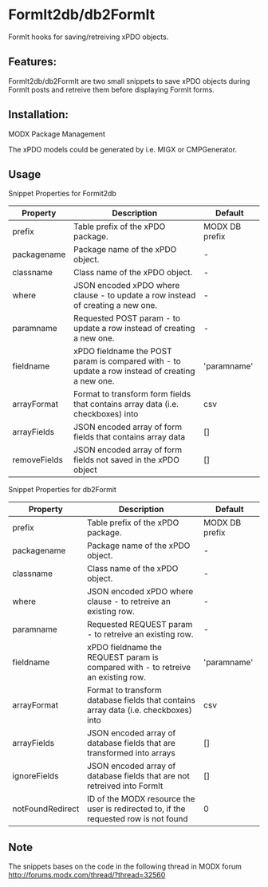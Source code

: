 FormIt2db/db2FormIt
================================================================================

FormIt hooks for saving/retreiving xPDO objects.

Features:
--------------------------------------------------------------------------------
FormIt2db/db2FormIt are two small snippets to save xPDO objects during FormIt posts and retreive them before displaying FormIt forms.

Installation:
--------------------------------------------------------------------------------
MODX Package Management

The xPDO models could be generated by i.e. MIGX or CMPGenerator.

Usage
--------------------------------------------------------------------------------

Snippet Properties for Formit2db

Property         | Description                                                                                      | Default
---------------- | ------------------------------------------------------------------------------------------------ | --------------
prefix           | Table prefix of the xPDO package.                                                                | MODX DB prefix
packagename      | Package name of the xPDO object.                                                                 | -
classname        | Class name of the xPDO object.                                                                   | -
where            | JSON encoded xPDO where clause - to update a row instead of creating a new one.                  | -
paramname        | Requested POST param - to update a row instead of creating a new one.                            | -
fieldname        | xPDO fieldname the POST param is compared with - to update a row instead of creating a  new one. | 'paramname'
arrayFormat      | Format to transform form fields that contains array data (i.e. checkboxes) into                  | csv
arrayFields      | JSON encoded array of form fields that contains array data                                       | []
removeFields     | JSON encoded array of form fields not saved in the xPDO object                                   | []

Snippet Properties for db2Formit

Property         | Description                                                                                      | Default
---------------- | ------------------------------------------------------------------------------------------------ | --------------
prefix           | Table prefix of the xPDO package.                                                                | MODX DB prefix
packagename      | Package name of the xPDO object.                                                                 | -
classname        | Class name of the xPDO object.                                                                   | -
where            | JSON encoded xPDO where clause - to retreive an existing row.                                    | -
paramname        | Requested REQUEST param - to retreive an existing row.                                           | -
fieldname        | xPDO fieldname the REQUEST param is compared with - to retreive an existing row.                 | 'paramname'
arrayFormat      | Format to transform database fields that contains array data (i.e. checkboxes) into              | csv
arrayFields      | JSON encoded array of database fields that are transformed into arrays                           | []
ignoreFields     | JSON encoded array of database fields that are not retreived into FormIt                         | []
notFoundRedirect | ID of the MODX resource the user is redirected to, if the requested row is not found             | 0

Note
--------------------------------------------------------------------------------

The snippets bases on the code in the following thread in MODX forum
http://forums.modx.com/thread/?thread=32560 